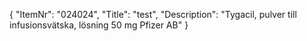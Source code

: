 {
  "ItemNr": "024024",
  "Title": "test",
  "Description": "Tygacil, pulver till infusionsvätska, lösning 50 mg Pfizer AB"
}